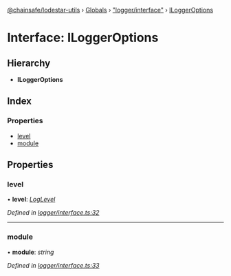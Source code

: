 [@chainsafe/lodestar-utils](../README.md) › [Globals](../globals.md) › ["logger/interface"](../modules/_logger_interface_.md) › [ILoggerOptions](_logger_interface_.iloggeroptions.md)

# Interface: ILoggerOptions

## Hierarchy

* **ILoggerOptions**

## Index

### Properties

* [level](_logger_interface_.iloggeroptions.md#level)
* [module](_logger_interface_.iloggeroptions.md#module)

## Properties

###  level

• **level**: *[LogLevel](../enums/_logger_interface_.loglevel.md)*

*Defined in [logger/interface.ts:32](https://github.com/ChainSafe/lodestar/blob/ad14d42a9/packages/lodestar-utils/src/logger/interface.ts#L32)*

___

###  module

• **module**: *string*

*Defined in [logger/interface.ts:33](https://github.com/ChainSafe/lodestar/blob/ad14d42a9/packages/lodestar-utils/src/logger/interface.ts#L33)*
